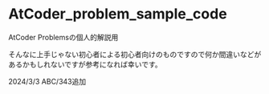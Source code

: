 # AtCoder_problem_sample_code
AtCoder Problemsの個人的解説用

そんなに上手じゃない初心者による初心者向けのものですので何か間違いなどがあるかもしれないですが参考になれば幸いです。

2024/3/3 ABC/343追加